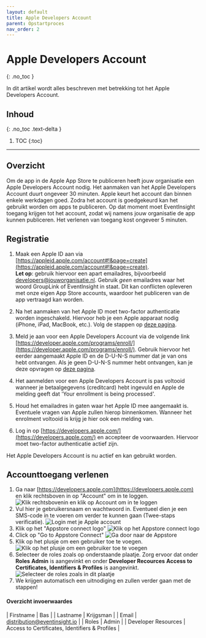 ```yaml
---
layout: default
title: Apple Developers Account
parent: Opstartproces
nav_order: 2
---
```


# Apple Developers Account
{: .no_toc }

In dit artikel wordt alles beschreven met betrekking tot het Apple Developers Account.

## Inhoud
{: .no_toc .text-delta }

1. TOC
{:toc}

---

## Overzicht
Om de app in de Apple App Store te publiceren heeft jouw organisatie een Apple Developers Account nodig. Het aanmaken van het Apple Developers Account duurt ongeveer 30 minuten. Apple keurt het account dan binnen enkele werkdagen goed. Zodra het account is goedgekeurd kan het gebruikt worden om apps te publiceren. Op dat moment moet EventInsight toegang krijgen tot het account, zodat wij namens jouw organisatie de app kunnen publiceren. Het verlenen van toegang kost ongeveer 5 minuten.

## Registratie
1. Maak een Apple ID aan via [https://appleid.apple.com/account#!&page=create](https://appleid.apple.com/account#!&page=create). <br>
**Let op**: gebruik hiervoor een apart emailadres, bijvoorbeeld developers@jouworganisatie.nl. Gebruik _geen_ emailadres waar het woord GroupLink of EventInsight in staat. Dit kan conflicten opleveren met onze eigen App Store accounts, waardoor het publiceren van de app vertraagd kan worden. 

2. Na het aanmaken van het Apple ID moet two-factor authenticatie worden ingeschakeld. Hiervoor heb je een Apple apparaat nodig (iPhone, iPad, MacBook, etc.). Volg de stappen op [deze pagina](https://support.apple.com/nl-nl/HT204915). 

3. Meld je aan voor een Apple Developers Account via de volgende link [https://developer.apple.com/programs/enroll/](https://developer.apple.com/programs/enroll/). Gebruik hiervoor het eerder aangemaakt Apple ID en de D-U-N-S nummer dat je van ons hebt ontvangen. Als je geen D-U-N-S nummer hebt ontvangen, kan je deze opvragen op [deze pagina](https://fedgov.dnb.com/webform/searchAction.do).

4. Het aanmelden voor een Apple Developers Account is pas voltooid wanneer je betaalgegevens (creditcard) hebt ingevuld en Apple de melding geeft dat 'Your enrollment is being processed'. 

5. Houd het emailadres in gaten waar het Apple ID mee aangemaakt is. Eventuele vragen van Apple zullen hierop binnenkomen. Wanneer het enrolment voltooid is krijg je hier ook een melding van.

6. Log in op [https://developers.apple.com/](https://developers.apple.com/) en accepteer de voorwaarden. Hiervoor moet two-factor authenticatie actief zijn. 

Het Apple Developers Account is nu actief en kan gebruikt worden.

## Accounttoegang verlenen

1. Ga naar [https://developers.apple.com](https://developers.apple.com) en klik rechtsboven in op "Account" om in te loggen. 
![Klik rechtsbovenin en klik op Account om in te loggen](/assets/screenshots/vragenlijst/stap1.png)
2. Vul hier je gebruikersnaam en wachtwoord in. Eventueel dien je een SMS-code in te voeren om verder te kunnen gaan (Twee-staps verificatie).
![Login met je Apple account](/assets/screenshots/vragenlijst/stap2.png)
3. Klik op het "Appstore connect logo"
![Klik op het Appstore connect logo](/assets/screenshots/vragenlijst/stap3.png)
4. Click op "Go to Appstore Connect"
![Ga door naar de Appstore](/assets/screenshots/vragenlijst/stap4.png)
5. Klik op het plusje om een gebruiker toe te voegen.
![Klik op het plusje om een gebruiker toe te voegen](/assets/screenshots/vragenlijst/stap5.png)
6. Selecteer de roles zoals op onderstaande plaatje. Zorg ervoor dat onder __Roles__ **Admin** is aangevinkt en onder __Developer Recources__ **Access to Certificates, Identifiers & Profiles** is aangevinkt.
![Selecteer de roles zoals in dit plaatje](/assets/screenshots/vragenlijst/stap6.png)
7. We krijgen automatisch een uitnodiging en zullen verder gaan met de stappen!

#### Overzicht invoerwaardes

| Firstname | Bas |
| Lastname | Krijgsman |
| Email | distribution@eventinsight.io |
| Roles | Admin |
| Developer Resources | Access to Certificates, Identifiers & Profiles | 